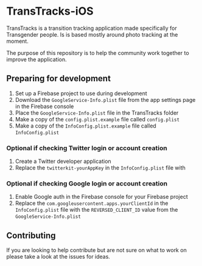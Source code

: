 # TransTracks-iOS
TransTracks is a transition tracking application made specifically for Transgender people. Is is based mostly around photo tracking at the moment.

The purpose of this repository is to help the community work together to improve the application.

## Preparing for development

1) Set up a Firebase project to use during development
1) Download the `GoogleService-Info.plist` file from the app settings page in the Firebase console
1) Place the `GoogleService-Info.plist` file in the TransTracks folder
1) Make a copy of the `config.plist.example` file called `config.plist`
1) Make a copy of the `InfoConfig.plist.example` file called `InfoConfig.plist`

### Optional if checking Twitter login or account creation

1) Create a Twitter developer application
1) Replace the `twitterkit-yourAppKey` in the `InfoConfig.plist` file with

### Optional if checking Google login or account creation

1) Enable Google auth in the Firebase console for your Firebase project
1) Replace the `com.googleusercontent.apps.yourClientId` in the `InfoConfig.plist` file with the `REVERSED_CLIENT_ID` value from the `GoogleService-Info.plist`

## Contributing

If you are looking to help contribute but are not sure on what to work on please take a look at the issues for ideas.
